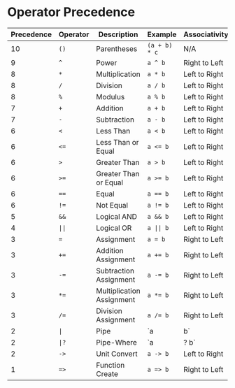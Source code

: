 # Operator Precedence

| Precedence | Operator | Description       | Example       | Associativity |
|------------|----------|-------------------|---------------|---------------|
| 10         | `()`     | Parentheses       | `(a + b) * c` | N/A           |
| 9          | `^`      | Power             | `a ^ b`       | Right to Left |
| 8          | `*`      | Multiplication    | `a * b`       | Left to Right |
| 8          | `/`      | Division          | `a / b`       | Left to Right |
| 8          | `%`      | Modulus           | `a % b`       | Left to Right |
| 7          | `+`      | Addition          | `a + b`       | Left to Right |
| 7          | `-`      | Subtraction       | `a - b`       | Left to Right |
| 6          | `<`      | Less Than         | `a < b`       | Left to Right |
| 6          | `<=`     | Less Than or Equal| `a <= b`      | Left to Right |
| 6          | `>`      | Greater Than      | `a > b`       | Left to Right |
| 6          | `>=`     | Greater Than or Equal | `a >= b`  | Left to Right |
| 6          | `==`     | Equal             | `a == b`      | Left to Right |
| 6          | `!=`     | Not Equal         | `a != b`      | Left to Right |
| 5          | `&&`     | Logical AND       | `a && b`      | Left to Right |
| 4          | `\|\|`   | Logical OR        | `a \|\| b`    | Left to Right |
| 3          | `=`      | Assignment        | `a = b`       | Right to Left |
| 3          | `+=`     | Addition Assignment | `a += b`    | Right to Left |
| 3          | `-=`     | Subtraction Assignment | `a -= b` | Right to Left |
| 3          | `*=`     | Multiplication Assignment | `a *= b` | Right to Left |
| 3          | `/=`     | Division Assignment | `a /= b`    | Right to Left |
| 2          | `\|`     | Pipe              | `a | b`       | Left to Right |
| 2          | `\|?`    | Pipe-Where        | `a |? b`      | Left to Right |
| 2          | `->`     | Unit Convert      | `a -> b`      | Left to Right |
| 1          | `=>`     | Function Create   | `a => b`      | Right to Left |
